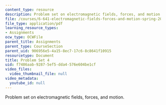 ```yaml
---
content_type: resource
description: Problem set on electromagnetic fields, forces, and motion.
file: /courses/6-641-electromagnetic-fields-forces-and-motion-spring-2005/f7486aab92875ef5dda4576e604be1cf_ps4sp05.pdf
file_type: application/pdf
learning_resource_types:
- Assignments
ocw_type: OCWFile
parent_title: Assignments
parent_type: CourseSection
parent_uid: 906956e5-4a15-8ec7-17c6-8c8641f10915
resourcetype: Document
title: Problem Set 4
uid: f7486aab-9287-5ef5-dda4-576e604be1cf
video_files:
  video_thumbnail_file: null
video_metadata:
  youtube_id: null
---
```

Problem set on electromagnetic fields, forces, and motion.

